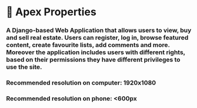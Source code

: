 # 🏡 Apex Properties

### A Django-based Web Application that allows users to view, buy and sell real estate. Users can register, log in, browse featured content, create favourite lists, add comments and more. Moreover the application includes users with different rights, based on their permissions they have different privileges to use the site.
### Recommended resolution on computer: 1920x1080
### Recommended resolution on phone: <600px
